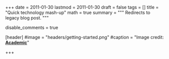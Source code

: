 +++
date = 2011-01-30
lastmod = 2011-01-30
draft = false
tags = []
title = "Quick technology mash-up"
math = true
summary = """
Redirects to legacy blog post.
"""

disable_comments = true

[header]
#image = "headers/getting-started.png"
#caption = "Image credit: [**Academic**](https://github.com/gcushen/hugo-academic/)"

+++

<html>
  <head>
    <title>Quick technology mash-up</title>
    <link rel="canonical" href="https://binarymist.wordpress.com/2011/01/30/quick-technology-mash-up/"/>
    <meta http-equiv="content-type" content="text/html; charset=utf-8"/>
    <meta http-equiv="refresh" content="2; url=https://binarymist.wordpress.com/2011/01/30/quick-technology-mash-up/"/>
  </head>
</html>
